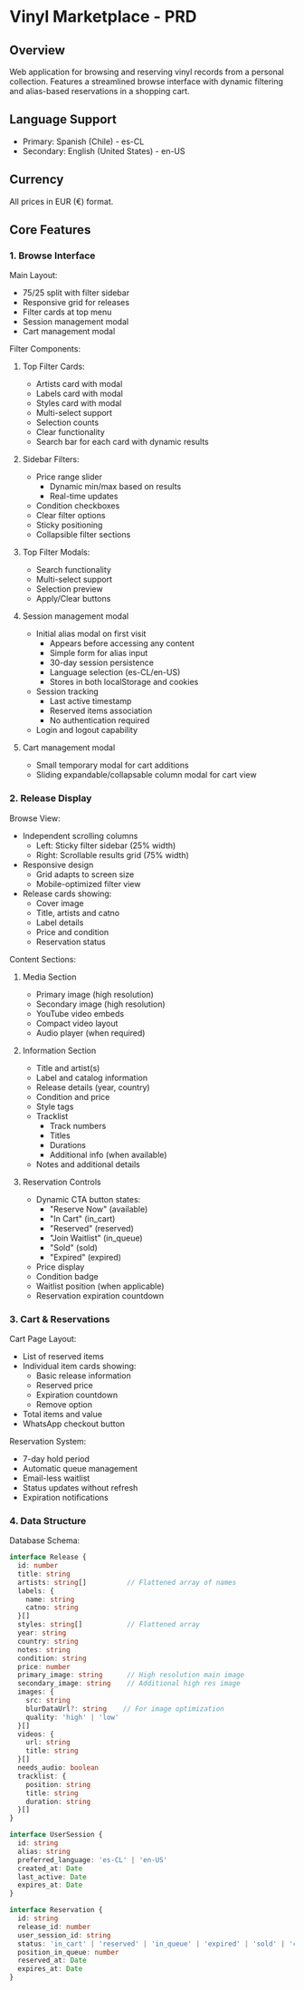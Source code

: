 # Vinyl Marketplace - PRD

## Overview
Web application for browsing and reserving vinyl records from a personal collection. Features a streamlined browse interface with dynamic filtering and alias-based reservations in a shopping cart.

## Language Support
- Primary: Spanish (Chile) - es-CL
- Secondary: English (United States) - en-US

## Currency
All prices in EUR (€) format.

## Core Features

### 1. Browse Interface

Main Layout:
- 75/25 split with filter sidebar
- Responsive grid for releases
- Filter cards at top menu
- Session management modal
- Cart management modal

Filter Components:
1. Top Filter Cards:
   - Artists card with modal
   - Labels card with modal
   - Styles card with modal
   - Multi-select support
   - Selection counts
   - Clear functionality
   - Search bar for each card with dynamic results

2. Sidebar Filters:
   - Price range slider
      * Dynamic min/max based on results
      * Real-time updates
   - Condition checkboxes
   - Clear filter options
   - Sticky positioning
   - Collapsible filter sections

3. Top Filter Modals:
   - Search functionality
   - Multi-select support
   - Selection preview
   - Apply/Clear buttons

4. Session management modal
    - Initial alias modal on first visit
      * Appears before accessing any content
      * Simple form for alias input
      * 30-day session persistence
      * Language selection (es-CL/en-US)
      * Stores in both localStorage and cookies
    - Session tracking
      * Last active timestamp
      * Reserved items association
      * No authentication required
    - Login and logout capability

5. Cart management modal
    - Small temporary modal for cart additions
    - Sliding expandable/collapsable column modal for cart view

### 2. Release Display

Browse View:
- Independent scrolling columns
  * Left: Sticky filter sidebar (25% width)
  * Right: Scrollable results grid (75% width)
- Responsive design
  * Grid adapts to screen size
  * Mobile-optimized filter view
- Release cards showing:
  * Cover image
  * Title, artists and catno
  * Label details
  * Price and condition
  * Reservation status

Content Sections:
1. Media Section
   - Primary image (high resolution)
   - Secondary image (high resolution)
   - YouTube video embeds
   - Compact video layout
   - Audio player (when required)

2. Information Section
   - Title and artist(s)
   - Label and catalog information
   - Release details (year, country)
   - Condition and price
   - Style tags
   - Tracklist
     * Track numbers
     * Titles
     * Durations
     * Additional info (when available)
   - Notes and additional details

3. Reservation Controls
   - Dynamic CTA button states:
     * "Reserve Now" (available)
     * "In Cart" (in_cart)
     * "Reserved" (reserved)
     * "Join Waitlist" (in_queue)
     * "Sold" (sold)
     * "Expired" (expired)
   - Price display
   - Condition badge
   - Waitlist position (when applicable)
   - Reservation expiration countdown

### 3. Cart & Reservations
Cart Page Layout:
- List of reserved items
- Individual item cards showing:
  * Basic release information
  * Reserved price
  * Expiration countdown
  * Remove option
- Total items and value
- WhatsApp checkout button

Reservation System:
- 7-day hold period
- Automatic queue management
- Email-less waitlist
- Status updates without refresh
- Expiration notifications

### 4. Data Structure

Database Schema:
```typescript
interface Release {
  id: number
  title: string
  artists: string[]          // Flattened array of names
  labels: {
    name: string
    catno: string
  }[]
  styles: string[]           // Flattened array
  year: string
  country: string
  notes: string
  condition: string
  price: number
  primary_image: string      // High resolution main image
  secondary_image: string    // Additional high res image
  images: {
    src: string
    blurDataUrl?: string    // For image optimization
    quality: 'high' | 'low'
  }[]
  videos: {
    url: string
    title: string
  }[]
  needs_audio: boolean
  tracklist: {
    position: string
    title: string
    duration: string
  }[]
}

interface UserSession {
  id: string
  alias: string
  preferred_language: 'es-CL' | 'en-US'
  created_at: Date
  last_active: Date
  expires_at: Date
}

interface Reservation {
  id: string
  release_id: number
  user_session_id: string
  status: 'in_cart' | 'reserved' | 'in_queue' | 'expired' | 'sold' | 'cancelled'
  position_in_queue: number
  reserved_at: Date
  expires_at: Date
}